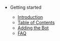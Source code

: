 - Getting started

  - [Introduction](introduction.md)
  - [Table of Contents](toc.md)
  - [Adding the Bot](invite.md)
  - [FAQ](faq.md)